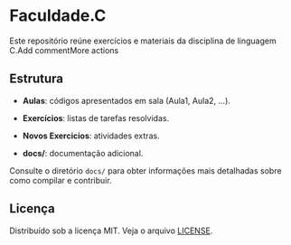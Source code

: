 # Faculdade.C

Este repositório reúne exercícios e materiais da disciplina de linguagem C.Add commentMore actions

## Estrutura





- **Aulas**: códigos apresentados em sala (Aula1, Aula2, ...).


- **Exercícios**: listas de tarefas resolvidas.


- **Novos Exercicios**: atividades extras.


- **docs/**: documentação adicional.





Consulte o diretório `docs/` para obter informações mais detalhadas sobre como compilar e contribuir.





## Licença





Distribuído sob a licença MIT. Veja o arquivo [LICENSE](LICENSE).

